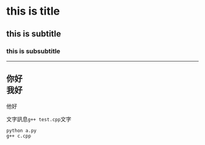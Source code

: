 # this is title
## this is subtitle
### this is subsubtitle
---
你好 <br>
我好
---
他好

文字訊息```g++ test.cpp```文字

```
python a.py
g++ c.cpp
```
